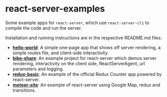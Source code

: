 # react-server-examples

Some example apps for `react-server`, which use `react-server-cli` to compile the code and run the server.

Installation and running instructions are in the respective README.md files:

- [**hello-world**](./hello-world): A simple one-page app that shows off server rendering, a simple routes file, and client-side interactivity.
- [**bike-share**](./bike-share): An example project for react-server which demos server rendering, interactivity on the client side, ReactServerAgent, url parameters and logging.
- [**redux-basic**](./redux-basic): An example of the official Redux Counter app powered by react-server.
- [**meteor-site**](./meteor-site): An example of react-server using Google Map, redux and transitions.
